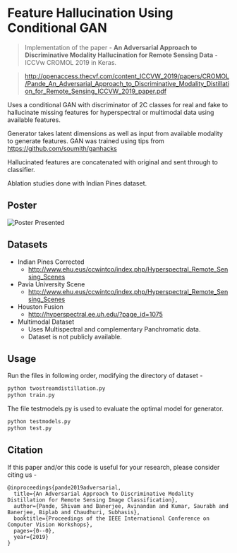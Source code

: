 # Feature Hallucination Using Conditional GAN

>Implementation of the paper - **An Adversarial Approach to Discriminative Modality Hallucination for Remote Sensing Data** - ICCVw CROMOL 2019 in Keras.

>http://openaccess.thecvf.com/content_ICCVW_2019/papers/CROMOL/Pande_An_Adversarial_Approach_to_Discriminative_Modality_Distillation_for_Remote_Sensing_ICCVW_2019_paper.pdf

Uses a conditional GAN with discriminator of 2C classes for real and fake to hallucinate missing features for hyperspectral or multimodal data using available features.

Generator takes latent dimensions as well as input from available modality to generate features.
GAN was trained using tips from https://github.com/soumith/ganhacks

Hallucinated features are concatenated with original and sent through to classifier.

Ablation studies done with Indian Pines dataset.

## Poster

![Poster Presented](https://github.com/theavicaster/featurehallucination-cgan/blob/master/poster_iccv.png)

## Datasets

* Indian Pines Corrected
    * http://www.ehu.eus/ccwintco/index.php/Hyperspectral_Remote_Sensing_Scenes
* Pavia University Scene
    * http://www.ehu.eus/ccwintco/index.php/Hyperspectral_Remote_Sensing_Scenes
* Houston Fusion
    * http://hyperspectral.ee.uh.edu/?page_id=1075
* Multimodal Dataset
    * Uses Multispectral and complementary Panchromatic data.
    * Dataset is not publicly available.

## Usage

Run the files in following order, modifying the directory of dataset -

```sh
python twostreamdistillation.py
python train.py
```
The file testmodels.py is used to evaluate the optimal model for generator.

```sh
python testmodels.py
python test.py
```
## Citation

If this paper and/or this code is useful for your research, please consider citing us -

```
@inproceedings{pande2019adversarial,
  title={An Adversarial Approach to Discriminative Modality Distillation for Remote Sensing Image Classification},
  author={Pande, Shivam and Banerjee, Avinandan and Kumar, Saurabh and Banerjee, Biplab and Chaudhuri, Subhasis},
  booktitle={Proceedings of the IEEE International Conference on Computer Vision Workshops},
  pages={0--0},
  year={2019}
}

```








